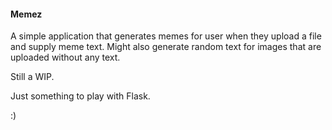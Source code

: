 #### Memez

A simple application that generates memes for user when they upload a file and supply meme text. Might also generate random text for images that are uploaded without any text.

Still a WIP.

Just something to play with Flask.

:)